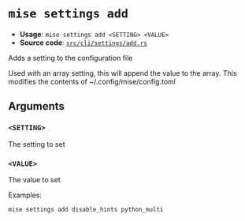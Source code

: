 # `mise settings add`

- **Usage**: `mise settings add <SETTING> <VALUE>`
- **Source code**: [`src/cli/settings/add.rs`](https://github.com/jdx/mise/blob/main/src/cli/settings/add.rs)

Adds a setting to the configuration file

Used with an array setting, this will append the value to the array.
This modifies the contents of ~/.config/mise/config.toml

## Arguments

### `<SETTING>`

The setting to set

### `<VALUE>`

The value to set

Examples:

    mise settings add disable_hints python_multi
